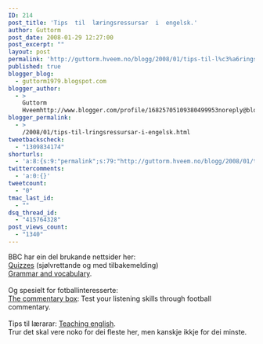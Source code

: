 ```yaml
---
ID: 214
post_title: 'Tips  til  læringsressursar  i  engelsk.'
author: Guttorm
post_date: 2008-01-29 12:27:00
post_excerpt: ""
layout: post
permalink: 'http://guttorm.hveem.no/blogg/2008/01/tips-til-l%c3%a6ringsressursar-i-engelsk/'
published: true
blogger_blog:
  - guttorm1979.blogspot.com
blogger_author:
  - >
    Guttorm
    Hveemhttp://www.blogger.com/profile/16825705109380499953noreply@blogger.com
blogger_permalink:
  - >
    /2008/01/tips-til-lringsressursar-i-engelsk.html
tweetbackscheck:
  - "1309834174"
shorturls:
  - 'a:8:{s:9:"permalink";s:79:"http://guttorm.hveem.no/blogg/2008/01/tips-til-l%c3%a6ringsressursar-i-engelsk/";s:7:"tinyurl";s:25:"http://tinyurl.com/b6m8bu";s:4:"isgd";s:17:"http://is.gd/gV2e";s:5:"bitly";s:18:"http://bit.ly/I69q";s:5:"snipr";s:22:"http://snipr.com/aks7f";s:5:"snurl";s:22:"http://snurl.com/aks7f";s:7:"snipurl";s:24:"http://snipurl.com/aks7f";s:4:"trim";s:17:"http://tr.im/bxt1";}'
twittercomments:
  - 'a:0:{}'
tweetcount:
  - "0"
tmac_last_id:
  - ""
dsq_thread_id:
  - "415764328"
post_views_count:
  - "1340"
---
```

BBC har ein del brukande nettsider her:<br /><a href="http://www.bbc.co.uk/worldservice/learningenglish/quizzes/">Quizzes</a> (sjølvrettande og med tilbakemelding)<br /><a href="http://www.bbc.co.uk/worldservice/learningenglish/grammar/">Grammar and vocabulary</a>.<br /><br />Og spesielt for fotballinteresserte:<br /><a href="http://www.bbc.co.uk/worldservice/learningenglish/quizzes/football">The commentary box</a>: Test your listening skills through football commentary.<br /><br />Tips til lærarar: <a href="http://www.bbc.co.uk/worldservice/learningenglish/teachingenglish/">Teaching english</a>.<br />Trur det skal vere noko for dei fleste her, men kanskje ikkje for dei minste.